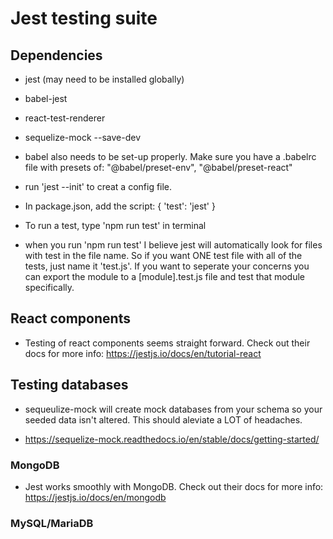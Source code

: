 # Jest testing suite

## Dependencies
* jest (may need to be installed globally)
* babel-jest
* react-test-renderer
* sequelize-mock --save-dev

* babel also needs to be set-up properly. Make sure you have a .babelrc file with presets of:
    "@babel/preset-env",
    "@babel/preset-react"

* run 'jest --init' to creat a config file.

* In package.json, add the script: { 'test': 'jest' }

* To run a test, type 'npm run test' in terminal

* when you run 'npm run test' I believe jest will automatically look for files with test in the file name. So if you want ONE test file with all of the tests, just name it 'test.js'. If you want to seperate your concerns you can export the module to a [module].test.js file and test that module specifically.

## React components

* Testing of react components seems straight forward. Check out their docs for more info: https://jestjs.io/docs/en/tutorial-react

## Testing databases

* sequeulize-mock will create mock databases from your schema so your seeded data isn't altered. This should aleviate a LOT of headaches.

* https://sequelize-mock.readthedocs.io/en/stable/docs/getting-started/


### MongoDB

* Jest works smoothly with MongoDB. Check out their docs for more info: https://jestjs.io/docs/en/mongodb


### MySQL/MariaDB

